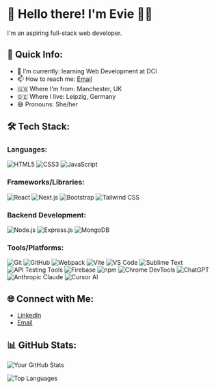 # 👋 Hello there! I'm Evie 👩‍💻

I'm an aspiring full-stack web developer.

## 🚀 Quick Info:

- 🌱 I’m currently: learning Web Development at DCI
- 📫 How to reach me: [Email](eviewilcock01@gmail.com)
- 🇬🇧 Where I'm from: Manchester, UK
- 🇩🇪 Where I live: Leipzig, Germany
- 😄 Pronouns: She/her

## 🛠️ Tech Stack:

### Languages:
![HTML5](https://img.shields.io/badge/HTML5-E34F26?style=for-the-badge&logo=html5&logoColor=white&labelColor=white)
![CSS3](https://img.shields.io/badge/CSS3-1572B6?style=for-the-badge&logo=css3&logoColor=white&labelColor=white)
![JavaScript](https://img.shields.io/badge/JavaScript-F7DF1E?style=for-the-badge&logo=javascript&logoColor=white&labelColor=white)

### Frameworks/Libraries:
![React](https://img.shields.io/badge/React-61DAFB?style=for-the-badge&logo=react&logoColor=white&labelColor=white)
![Next.js](https://img.shields.io/badge/Next.js-000000?style=for-the-badge&logo=next.js&logoColor=white&labelColor=white)
![Bootstrap](https://img.shields.io/badge/Bootstrap-563D7C?style=for-the-badge&logo=bootstrap&logoColor=white&labelColor=white)
![Tailwind CSS](https://img.shields.io/badge/Tailwind%20CSS-38B2AC?style=for-the-badge&logo=tailwind-css&logoColor=white&labelColor=white)

### Backend Development:
![Node.js](https://img.shields.io/badge/Node.js-339933?style=for-the-badge&logo=node.js&logoColor=white&labelColor=white)
![Express.js](https://img.shields.io/badge/Express.js-000000?style=for-the-badge&logo=express&logoColor=white&labelColor=white)
![MongoDB](https://img.shields.io/badge/MongoDB-47A248?style=for-the-badge&logo=mongodb&logoColor=white&labelColor=white)

### Tools/Platforms:
![Git](https://img.shields.io/badge/Git-F05032?style=for-the-badge&logo=git&logoColor=white&labelColor=white)
![GitHub](https://img.shields.io/badge/GitHub-181717?style=for-the-badge&logo=github&logoColor=white&labelColor=white)
![Webpack](https://img.shields.io/badge/Webpack-8DD6F9?style=for-the-badge&logo=webpack&logoColor=white&labelColor=white)
![Vite](https://img.shields.io/badge/Vite-646CFF?style=for-the-badge&logo=vite&logoColor=white&labelColor=white)
![VS Code](https://img.shields.io/badge/VS%20Code-007ACC?style=for-the-badge&logo=visual-studio-code&logoColor=white&labelColor=white)
![Sublime Text](https://img.shields.io/badge/Sublime%20Text-292929?style=for-the-badge&logo=sublime-text&logoColor=white&labelColor=white)
![API Testing Tools](https://img.shields.io/badge/API%20Testing-FF5C5C?style=for-the-badge&logo=postman&logoColor=white&labelColor=white)
![Firebase](https://img.shields.io/badge/Firebase-FFCA28?style=for-the-badge&logo=firebase&logoColor=white&labelColor=white)
![npm](https://img.shields.io/badge/npm-CB3837?style=for-the-badge&logo=npm&logoColor=white&labelColor=white)
![Chrome DevTools](https://img.shields.io/badge/Chrome%20DevTools-4285F4?style=for-the-badge&logo=google-chrome&logoColor=white&labelColor=white)
![ChatGPT](https://img.shields.io/badge/ChatGPT-0061F2?style=for-the-badge&logo=openai&logoColor=white&labelColor=white)
![Anthropic Claude](https://img.shields.io/badge/Claude-5F69B3?style=for-the-badge&logo=anthropic&logoColor=white&labelColor=white)
![Cursor AI](https://img.shields.io/badge/Cursor%20AI-1A1A1A?style=for-the-badge&logo=cursor&logoColor=white&labelColor=white)



## 🌐 Connect with Me:

- [LinkedIn](https://de.linkedin.com/in/evie-wilcock)
- [Email](eviewilcock01@gmail.com)

## 📊 GitHub Stats:
![Your GitHub Stats](https://github-readme-stats.vercel.app/api?username=eviesw&show_icons=true&theme=radical)

![Top Languages](https://github-readme-stats.vercel.app/api/top-langs/?username=eviesw&layout=compact&theme=radical)

